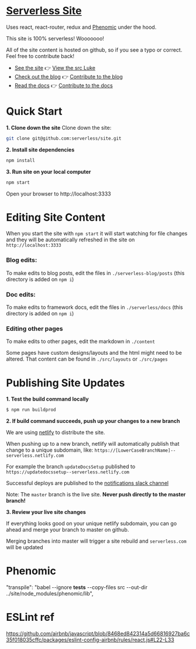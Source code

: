 # [Serverless Site](https://serverless.com/)

Uses react, react-router, redux and [Phenomic](https://github.com/MoOx/phenomic) under the hood.

This site is 100% serverless! Wooooooo!

All of the site content is hosted on github, so if you see a typo or correct. Feel free to contribute back!

- [See the site](https://serverless.com/) :point_right: [View the src Luke](hhttps://github.com/serverless/site)
- [Check out the blog](https://serverless.com/blog) :point_right: [Contribute to the blog](https://github.com/serverless/blog)
- [Read the docs](https://serverless.com/framework/docs) :point_right: [Contribute to the docs](https://github.com/serverless/serverless)

# Quick Start

**1. Clone down the site**
Clone down the site:

```bash
git clone git@github.com:serverless/site.git
```

**2. Install site dependencies**

```bash
npm install
```

**3. Run site on your local computer**

```bash
npm start
```

Open your browser to http://localhost:3333

# Editing Site Content

When you start the site with `npm start` it will start watching for file changes and they will be automatically refreshed in the site on `http://localhost:3333`

### **Blog edits:**

To make edits to blog posts, edit the files in `./serverless-blog/posts` (this directory is added on `npm i`)

### **Doc edits:**

To make edits to framework docs, edit the files in `./serverless/docs` (this directory is added on `npm i`)

### Editing other pages

To make edits to other pages, edit the markdown in `./content`

Some pages have custom designs/layouts and the html might need to be altered. That content can be found in `./src/layouts` or `./src/pages`

# Publishing Site Updates

**1. Test the build command locally**

```bash
$ npm run buildprod
```

**2. If build command succeeds, push up your changes to a new branch**

We are using [netlify](http://netlify.com) to distribute the site.

When pushing up to a new branch, netlify will automatically publish that change to a unique subdomain, like: `https://[LowerCaseBranchName]--serverless.netlify.com`

For example the branch `updateDocsSetup` published to `https://updatedocssetup--serverless.netlify.com`

Successful deploys are published to the [notifications slack channel](https://serverlessteam.slack.com/archives/notifications)

Note: The `master` branch is the live site. **Never push directly to the master branch!**

**3. Review your live site changes**

If everything looks good on your unique netlify subdomain, you can go ahead and merge your branch to master on github.

Merging branches into master will trigger a site rebuild and `serverless.com` will be updated

# Phenomic

 "transpile": "babel --ignore __tests__ --copy-files src --out-dir ../site/node_modules/phenomic/lib",


# ESLint ref
https://github.com/airbnb/javascript/blob/8468ed842314a5d66816927ba6c35f018035cffc/packages/eslint-config-airbnb/rules/react.js#L22-L33
